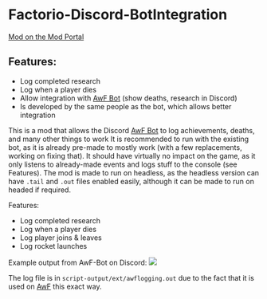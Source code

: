 # Factorio-Discord-BotIntegration
[Mod on the Mod Portal](https://mods.factorio.com/mod/Factorio-Discord-BotIntegration)

## Features:

- Log completed research
- Log when a player dies
- Allow integration with [AwF Bot](https://github.com/James-Hackett/AwF-Bot) (show deaths, research in Discord)
- Is developed by the same people as the bot, which allows better integration

This is a mod that allows the Discord [AwF Bot](https://github.com/DistroByte/AwF-Bot) to log achievements, deaths, and many other things to work
It is recommended to run with the existing bot, as it is already pre-made to mostly work (with a few replacements, working on fixing that). It should have virtually no impact on the game, as it only listens to already-made events and logs stuff to the console (see Features).
The mod is made to run on headless, as the headless version can have `.tail` and `.out` files enabled easily, although it can be made to run on headed if required.

Features:
- Log completed research
- Log when a player dies
- Log player joins & leaves
- Log rocket launches

Example output from AwF-Bot on Discord:
![](https://i.imgur.com/V7DJdOx.png)

The log file is in `script-output/ext/awflogging.out` due to the fact that it is used on [AwF](http://awf.yt) this exact way. 
